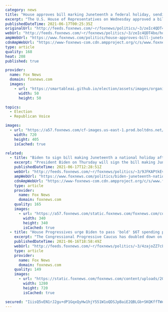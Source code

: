 ```yaml
---
category: news
title: "House approves bill marking Juneteenth a federal holiday, sending it to Biden's desk"
excerpt: "The U.S. House of Representatives on Wednesday approved a bill that aims to establish June 19th, or Juneteenth, a federal holiday."
publishedDateTime: 2021-06-17T00:25:35Z
originalUrl: "http://feeds.foxnews.com/~r/foxnews/politics/~3/zeIc4QDT4bo/house-approves-bill-juneteenth-federal-holiday-bidens-desk"
webUrl: "http://feeds.foxnews.com/~r/foxnews/politics/~3/zeIc4QDT4bo/house-approves-bill-juneteenth-federal-holiday-bidens-desk"
ampWebUrl: "https://www.foxnews.com/politics/house-approves-bill-juneteenth-federal-holiday-bidens-desk.amp"
cdnAmpWebUrl: "https://www-foxnews-com.cdn.ampproject.org/c/s/www.foxnews.com/politics/house-approves-bill-juneteenth-federal-holiday-bidens-desk.amp"
type: article
quality: 168
heat: 208
published: true

provider:
  name: Fox News
  domain: foxnews.com
  images:
    - url: "https://smartableai.github.io/election/assets/images/organizations/foxnews.com-50x50.jpg"
      width: 50
      height: 50

topics:
  - Election
  - Republican Voice

images:
  - url: "https://a57.foxnews.com/cf-images.us-east-1.prod.boltdns.net/v1/static/694940094001/b10afd56-de47-47cb-81f7-e9900422886c/770e256a-5e41-451e-bac1-0aee60b840fa/1280x720/match/720/405/image.jpg?ve=1&tl=1"
    width: 720
    height: 405
    isCached: true

related:
  - title: "Biden to sign bill making Juneteenth a national holiday after 14 House Republicans vote no"
    excerpt: "President Biden on Thursday will sign the bill making Juneteenth, a day celebrating the freeing of Black slaves after the Civil War, into a national holiday and make remarks alongside Vice President Harris."
    publishedDateTime: 2021-06-17T12:28:51Z
    webUrl: "http://feeds.foxnews.com/~r/foxnews/politics/~3/9JFKAPtkEvg/biden-juneteenth-national-holiday-bill-signing"
    ampWebUrl: "https://www.foxnews.com/politics/biden-juneteenth-national-holiday-bill-signing.amp"
    cdnAmpWebUrl: "https://www-foxnews-com.cdn.ampproject.org/c/s/www.foxnews.com/politics/biden-juneteenth-national-holiday-bill-signing.amp"
    type: article
    provider:
      name: Fox News
      domain: foxnews.com
    quality: 165
    images:
      - url: "https://a57.foxnews.com/static.foxnews.com/foxnews.com/content/uploads/2020/01/340/340/Screen-Shot-2020-01-15-at-11.36.03-AM.png?ve=1&tl=1"
        width: 340
        height: 340
        isCached: true
  - title: "House Progressives urge Biden to pass 'bold' $6T spending plan without GOP support"
    excerpt: "The Congressional Progressive Caucus has doubled down on the need for a multitrillion-dollar comprehensive infrastructure plan and warned that a pared-down bipartisan package with Republicans would likely not have their support."
    publishedDateTime: 2021-06-16T18:58:49Z
    webUrl: "http://feeds.foxnews.com/~r/foxnews/politics/~3/4zajoZZ7cLQ/house-progressives-biden-infrastructure-gop"
    type: article
    provider:
      name: Fox News
      domain: foxnews.com
    quality: 149
    images:
      - url: "https://static.foxnews.com/foxnews.com/content/uploads/2021/06/GettyImages-1304776080.jpg"
        width: 1280
        height: 720
        isCached: true

secured: "IiisQ5vEN1rJ2gu+dP1GqxQyHw1hjY551W1oQDSJpBaiE2QBLGb+SKQKffTWeSCPSOgD5iIx+lWEbKJhk3udutQrKwIDuSbnXxCwEprlOQoDlYTjY3ADqEtBGwp9kjO7dpmq/X5mXCUBbOTgseOpM8dz4+oRf1Zdog61WTsZDQI/aqnK0w+edu/M9BjBvisjxuIPQPY0Sh1dBc03scO9cSNQV5mTzV/NruJHe3PjDrmisW8OlEYb61WNTkcX+A2rssjfrIndOpyEgh0J9vxtv+nMqwJhNj0HX74CJQhcZQbGqiHO1IfiZ3mIQziODqMakiqzwg5RHzHn0pqs9RLOPd90NvzhbSssh2gacgbwiPw=;QSTgBaKtcyRJlBNadOO2Kg=="
---
```


